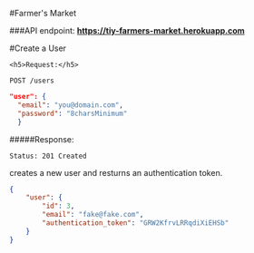 #Farmer's Market

###API endpoint: <strong>https://tiy-farmers-market.herokuapp.com</strong></p>

#Create a User

`<h5>Request:</h5>`

`POST /users`

```json
"user": {
  "email": "you@domain.com",
  "password": "8charsMinimum"
  }
```
#####Response:

`Status: 201 Created`

creates a new user and resturns an authentication token.
```json
{
    "user": {
        "id": 3,
        "email": "fake@fake.com",
        "authentication_token": "GRW2KfrvLRRqdiXiEHSb"
    }
}
